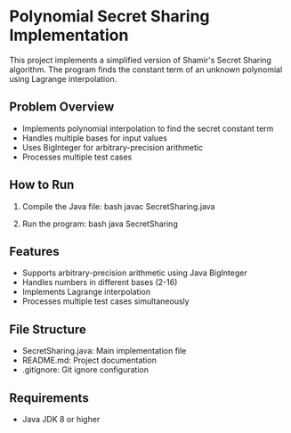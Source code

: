 # Polynomial Secret Sharing Implementation

This project implements a simplified version of Shamir's Secret Sharing algorithm. The program finds the constant term of an unknown polynomial using Lagrange interpolation.

## Problem Overview

- Implements polynomial interpolation to find the secret constant term
- Handles multiple bases for input values
- Uses BigInteger for arbitrary-precision arithmetic
- Processes multiple test cases

## How to Run

1. Compile the Java file:
   bash
   javac SecretSharing.java

2. Run the program:
   bash
   java SecretSharing

## Features

- Supports arbitrary-precision arithmetic using Java BigInteger
- Handles numbers in different bases (2-16)
- Implements Lagrange interpolation
- Processes multiple test cases simultaneously

## File Structure

- SecretSharing.java: Main implementation file
- README.md: Project documentation
- .gitignore: Git ignore configuration

## Requirements

- Java JDK 8 or higher
